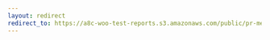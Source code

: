 ```yaml
---
layout: redirect
redirect_to: https://a8c-woo-test-reports.s3.amazonaws.com/public/pr-merge/43778/api/index.html
---
```

